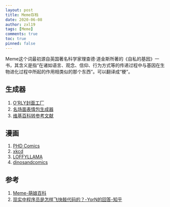 ```yaml
---
layout: post
title: Meme存档
date: 2020-06-08
author: zxl19
tags: [Meme]
comments: true
toc: true
pinned: false
---
```


Meme这个词最初源自英国著名科学家理查德·道金斯所著的《自私的基因》一书，其含义是指“在诸如语言、观念、信仰、行为方式等的传递过程中与基因在生物进化过程中所起的作用相类似的那个东西”。可以翻译成“梗”。

<!-- more -->

## 生成器

1. [O'RLY封面工厂](https://orly.nanmu.me/)
2. [名场面表情包生成器](https://sorry.xuty.tk/)
3. [维基百科转参考文献](https://m-journal.org/)

## 漫画

1. [PHD Comics](https://phdcomics.com/)
2. [xkcd](https://xkcd.com/)
3. [LOFFYLLAMA](https://loffyllama.com/)
4. [dinosandcomics](https://dinosandcomics.com/)

## 参考

1. [Meme-萌娘百科](https://zh.moegirl.org/Meme)
2. [现实中程序员是怎样飞快敲代码的？-YorN的回答-知乎](https://www.zhihu.com/question/344204034/answer/1268064267)
